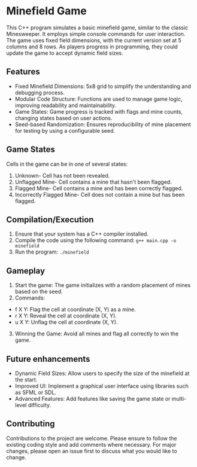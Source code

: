 # Minefield Game
This C++ program simulates a basic minefield game, similar to the classic Minesweeper. It employs simple console commands for user interaction. The game uses fixed field dimensions, with the current version set at 5 columns and 8 rows. As players progress in programming, they could update the game to accept dynamic field sizes.

## Features
- Fixed Minefield Dimensions: 5x8 grid to simplify the understanding and debugging process. 
- Modular Code Structure: Functions are used to manage game logic, improving readability and maintainability.
- Game States: Game progress is tracked with flags and mine counts, changing states based on user actions.
- Seed-based Randomization: Ensures reproducibility of mine placement for testing by using a configurable seed.

## Game States
Cells in the game can be in one of several states:
1. Unknown- Cell has not been revealed.
2. Unflagged Mine- Cell contains a mine that hasn't been flagged.
3. Flagged Mine- Cell contains a mine and has been correctly flagged.
4. Incorrectly Flagged Mine- Cell does not contain a mine but has been flagged.

## Compilation/Execution
1. Ensure that your system has a C++ compiler installed.
2. Compile the code using the following command: ```g++ main.cpp -o minefield```
3. Run the program: ```./minefield```

## Gameplay
1. Start the game: The game initializes with a random placement of mines based on the seed.
2. Commands:
- f X Y: Flag the cell at coordinate (X, Y) as a mine.
- r X Y: Reveal the cell at coordinate (X, Y).
- u X Y: Unflag the cell at coordinate (X, Y).
3. Winning the Game: Avoid all mines and flag all correctly to win the game.

## Future enhancements
- Dynamic Field Sizes: Allow users to specify the size of the minefield at the start.
- Improved UI: Implement a graphical user interface using libraries such as SFML or SDL.
- Advanced Features: Add features like saving the game state or multi-level difficulty.

## Contributing
Contributions to the project are welcome. Please ensure to follow the existing coding style and add comments where necessary. For major changes, please open an issue first to discuss what you would like to change.
